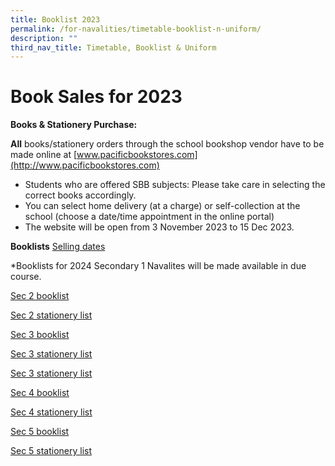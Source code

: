 ```yaml
---
title: Booklist 2023
permalink: /for-navalities/timetable-booklist-n-uniform/
description: ""
third_nav_title: Timetable, Booklist & Uniform
---
```

# Book Sales for 2023
	       
**Books & Stationery Purchase:**

**All** books/stationery orders through the school bookshop vendor have to be made online at [www.pacificbookstores.com](http://www.pacificbookstores.com)

*   Students who are offered SBB subjects: Please take care in selecting the correct books accordingly.
*   You can select home delivery (at a charge) or self-collection at the school (choose a date/time appointment in the online portal)
*   The website will be open from 3 November 2023 to 15 Dec 2023.
	
**Booklists**  [Selling dates](/files/2024%20bl/selling%20date.pdf)

*Booklists for 2024 Secondary 1 Navalites will be made available in due course.

[Sec 2 booklist](/files/2024%20bl/sec%202%20booklist.pdf)

[Sec 2 stationery list](/files/2024%20bl/sec%202%20stationery%20list.pdf)

[Sec 3 booklist](/files/2024%20bl/sec%203%20booklist.pdf)

[Sec 3 stationery list](/files/2024%20bl/sec%203%20stationery%20list.pdf)

[Sec 3 stationery list](/files/2024%20bl/sec%203%20stationery%20list.pdf)

[Sec 4 booklist](/files/2024%20bl/sec%204%20booklist.pdf)

[Sec 4 stationery list](/files/2024%20bl/sec%204%20stationery%20list.pdf)

[Sec 5 booklist](/files/2024%20bl/sec%205%20booklist.pdf)

[Sec 5 stationery list](/files/2024%20bl/sec%205%20stationery%20list.pdf)